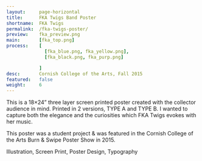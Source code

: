 ```yaml
---
layout:     page-horizontal
title:      FKA Twigs Band Poster
shortname:  FKA Twigs
permalink:  /fka-twigs-poster/
preview:    fka_preview.png
main:       [fka_top.png]
process:    [
              [fka_blue.png, fka_yellow.png],
              [fka_black.png, fka_purp.png]

            ]
desc:       Cornish College of the Arts, Fall 2015
featured:   false
weight:     6
---
```


This is a 18×24” three layer screen printed poster created with the collector audience in mind. Printed in 2 versions, TYPE A and TYPE B. I wanted to capture both the elegance and the curiosities which FKA Twigs evokes with her music.

This poster was a student project & was featured in the Cornish College of the Arts Burn & Swipe Poster Show in 2015.

Illustration, Screen Print, Poster Design, Typography
